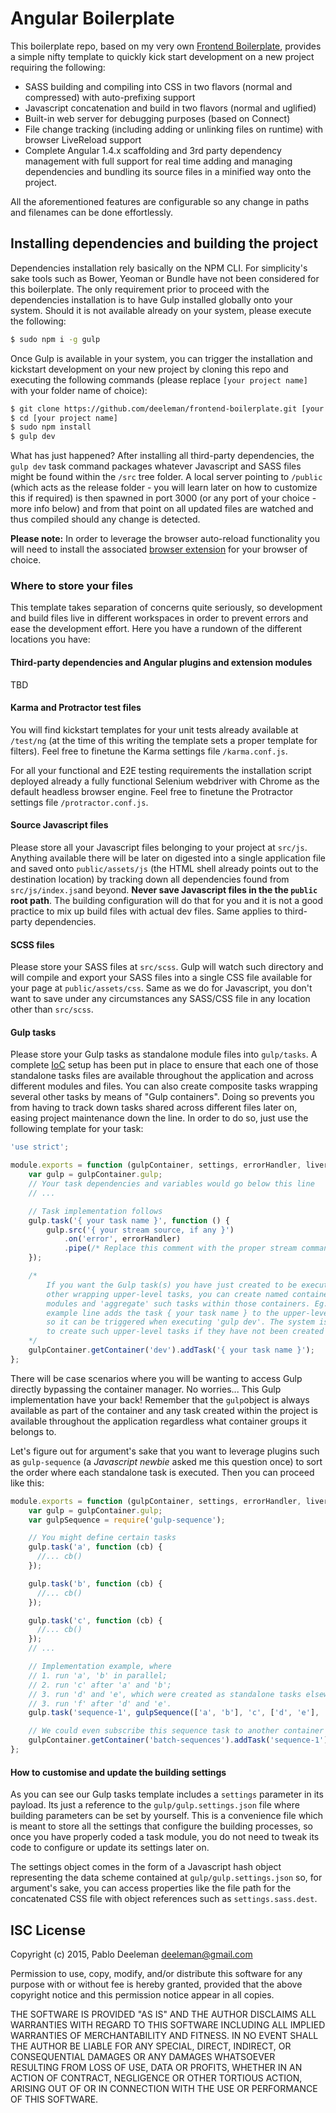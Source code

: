 # Angular Boilerplate

This boilerplate repo, based on my very own [Frontend Boilerplate](https://github.com/deeleman/frontend-boilerplate), provides a simple nifty template to quickly kick start development on a new project requiring the following:

* SASS building and compiling into CSS in two flavors (normal and compressed) with auto-prefixing support
* Javascript concatenation and build in two flavors (normal and uglified)
* Built-in web server for debugging purposes (based on Connect)
* File change tracking (including adding or unlinking files on runtime) with browser LiveReload support
* Complete Angular 1.4.x scaffolding and 3rd party dependency management with full support for real time adding and managing dependencies and bundling its source files in a minified way onto the project.

All the aforementioned features are configurable so any change in paths and filenames can be done effortlessly.

## Installing dependencies and building the project

Dependencies installation rely basically on the NPM CLI. For simplicity's sake tools such as Bower, Yeoman or Bundle have not been considered for this boilerplate. The only requirement prior to proceed with the dependencies installation is to have Gulp installed globally onto your system. Should it is not available already on your system, please execute the following:

```bash
$ sudo npm i -g gulp
```

 Once Gulp is available in your system, you can trigger the installation and kickstart development on your new project by cloning this repo and executing the following commands (please replace `[your project name]` with your folder name of choice):

```bash
$ git clone https://github.com/deeleman/frontend-boilerplate.git [your project name]
$ cd [your project name]
$ sudo npm install
$ gulp dev
```

What has just happened? After installing all third-party dependencies, the `gulp dev` task command packages whatever Javascript and SASS files might be found within the `/src` tree folder. A local server pointing to `/public` (which acts as the release folder - you will learn later on how to customize this if required) is then spawned in port 3000 (or any port of your choice - more info below) and from that point on all updated files are watched and thus compiled should any change is detected.

**Please note:** In order to leverage the browser auto-reload functionality you will need to install the associated [browser extension](http://livereload.com/extensions/) for your browser of choice.

### Where to store your files

This template takes separation of concerns quite seriously, so development and build files live in different workspaces in order to prevent errors and ease the development effort. Here you have a rundown of the different locations you have:

#### Third-party dependencies and Angular plugins and extension modules
TBD

#### Karma and Protractor test files
You will find kickstart templates for your unit tests already available at `/test/ng` (at the time of this writing the template sets a proper template for filters). Feel free to finetune the Karma settings file `/karma.conf.js`.

For all your functional and E2E testing requirements the installation script deployed already a fully functional Selenium webdriver with Chrome as the default headless browser engine. Feel free to finetune the Protractor settings file `/protractor.conf.js`.

#### Source Javascript files
Please store all your Javascript files belonging to your project at `src/js`. Anything available there will be later on digested into a single application file and saved onto `public/assets/js` (the HTML shell already points out to the destination location) by tracking down all dependencies found from `src/js/index.js`and beyond. **Never save Javascript files in the the `public` root path**. The building configuration will do that for you and it is not a good practice to mix up build files with actual dev files. Same applies to third-party dependencies.

#### SCSS files
Please store your SASS files at `src/scss`. Gulp will watch such directory and will compile and export your SASS files into a single CSS file available for your page at `public/assets/css`. Same as we do for Javascript, you don't want to save under any circumstances any SASS/CSS file in any location other than `src/scss`.

#### Gulp tasks
Please store your Gulp tasks as standalone module files into `gulp/tasks`. A complete [IoC](https://en.wikipedia.org/wiki/Inversion_of_control) setup has been put in place to ensure that each one of those standalone tasks files are available throughout the application and across different modules and files. You can also create composite tasks wrapping several other tasks by means of "Gulp containers". Doing so prevents you from having to track down tasks shared across different files later on, easing project maintenance down the line. In order to do so, just use the following template for your task:

```javascript
'use strict';

module.exports = function (gulpContainer, settings, errorHandler, livereload) {
    var gulp = gulpContainer.gulp;
    // Your task dependencies and variables would go below this line
    // ...

    // Task implementation follows
    gulp.task('{ your task name }', function () {
        gulp.src('{ your stream source, if any }')
            .on('error', errorHandler)
            .pipe(/* Replace this comment with the proper stream commands */)
    });

    /*
        If you want the Gulp task(s) you have just created to be executed within
        other wrapping upper-level tasks, you can create named containers available different
        modules and 'aggregate' such tasks within those containers. Eg. The following
        example line adds the task { your task name } to the upper-level task 'dev',
        so it can be triggered when executing 'gulp dev'. The system is smart enough
        to create such upper-level tasks if they have not been created already
    */
    gulpContainer.getContainer('dev').addTask('{ your task name }');
};
```

There will be case scenarios where you will be wanting to access Gulp directly bypassing the container manager. No worries... This Gulp implementation have your back! Remember that the `gulp`object is always available as part of the container and any task created within the project is available throughout the application regardless what container groups it belongs to.

Let's figure out for argument's sake that you want to leverage plugins such as `gulp-sequence` (a *Javascript newbie* asked me this question once) to sort the order where each standalone task is executed. Then you can proceed like this:

```javascript
module.exports = function (gulpContainer, settings, errorHandler, livereload) {
    var gulp = gulpContainer.gulp;
    var gulpSequence = require('gulp-sequence');

    // You might define certain tasks
    gulp.task('a', function (cb) {
      //... cb()
    });

    gulp.task('b', function (cb) {
      //... cb()
    });

    gulp.task('c', function (cb) {
      //... cb()
    });
    // ...

    // Implementation example, where
    // 1. run 'a', 'b' in parallel;
    // 2. run 'c' after 'a' and 'b';
    // 3. run 'd' and 'e', which were created as standalone tasks elsewhere
    // 3. run 'f' after 'd' and 'e'.
    gulp.task('sequence-1', gulpSequence(['a', 'b'], 'c', ['d', 'e'], 'f'));

    // We could even subscribe this sequence task to another container group!!!
    gulpContainer.getContainer('batch-sequences').addTask('sequence-1');
};
```

#### How to customise and update the building settings
As you can see our Gulp tasks template includes a `settings` parameter in its payload. Its just a reference to the `gulp/gulp.settings.json` file where building parameters can be set by yourself. This is a convenience file which is meant to store all the settings that configure the building processes, so once you have properly coded a task module, you do not need to tweak its code to configure or update its settings later on.

The settings object comes in the form of a Javascript hash object representing the data scheme contained at `gulp/gulp.settings.json` so, for argument's sake, you can access properties like the file path for the concatenated CSS file with object references such as `settings.sass.dest`.

## ISC License

Copyright (c) 2015, Pablo Deeleman <deeleman@gmail.com>

Permission to use, copy, modify, and/or distribute this software for any
purpose with or without fee is hereby granted, provided that the above
copyright notice and this permission notice appear in all copies.

THE SOFTWARE IS PROVIDED "AS IS" AND THE AUTHOR DISCLAIMS ALL WARRANTIES
WITH REGARD TO THIS SOFTWARE INCLUDING ALL IMPLIED WARRANTIES OF
MERCHANTABILITY AND FITNESS. IN NO EVENT SHALL THE AUTHOR BE LIABLE FOR
ANY SPECIAL, DIRECT, INDIRECT, OR CONSEQUENTIAL DAMAGES OR ANY DAMAGES
WHATSOEVER RESULTING FROM LOSS OF USE, DATA OR PROFITS, WHETHER IN AN
ACTION OF CONTRACT, NEGLIGENCE OR OTHER TORTIOUS ACTION, ARISING OUT OF
OR IN CONNECTION WITH THE USE OR PERFORMANCE OF THIS SOFTWARE.
